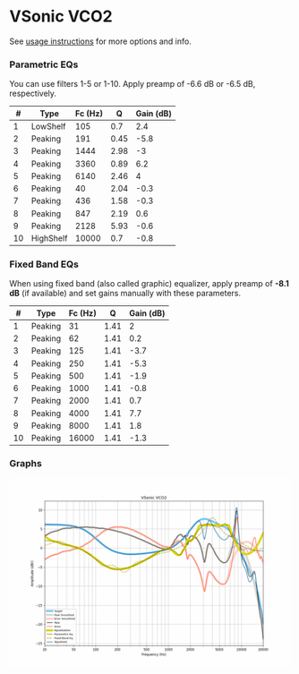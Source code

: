 # VSonic VCO2
See [usage instructions](https://github.com/jaakkopasanen/AutoEq#usage) for more options and info.

### Parametric EQs
You can use filters 1-5 or 1-10. Apply preamp of -6.6 dB or -6.5 dB, respectively.

|   # | Type      |   Fc (Hz) |    Q |   Gain (dB) |
|-----|-----------|-----------|------|-------------|
|   1 | LowShelf  |       105 | 0.7  |         2.4 |
|   2 | Peaking   |       191 | 0.45 |        -5.8 |
|   3 | Peaking   |      1444 | 2.98 |        -3   |
|   4 | Peaking   |      3360 | 0.89 |         6.2 |
|   5 | Peaking   |      6140 | 2.46 |         4   |
|   6 | Peaking   |        40 | 2.04 |        -0.3 |
|   7 | Peaking   |       436 | 1.58 |        -0.3 |
|   8 | Peaking   |       847 | 2.19 |         0.6 |
|   9 | Peaking   |      2128 | 5.93 |        -0.6 |
|  10 | HighShelf |     10000 | 0.7  |        -0.8 |

### Fixed Band EQs
When using fixed band (also called graphic) equalizer, apply preamp of **-8.1 dB** (if available) and set gains manually with these parameters.

|   # | Type    |   Fc (Hz) |    Q |   Gain (dB) |
|-----|---------|-----------|------|-------------|
|   1 | Peaking |        31 | 1.41 |         2   |
|   2 | Peaking |        62 | 1.41 |         0.2 |
|   3 | Peaking |       125 | 1.41 |        -3.7 |
|   4 | Peaking |       250 | 1.41 |        -5.3 |
|   5 | Peaking |       500 | 1.41 |        -1.9 |
|   6 | Peaking |      1000 | 1.41 |        -0.8 |
|   7 | Peaking |      2000 | 1.41 |         0.7 |
|   8 | Peaking |      4000 | 1.41 |         7.7 |
|   9 | Peaking |      8000 | 1.41 |         1.8 |
|  10 | Peaking |     16000 | 1.41 |        -1.3 |

### Graphs
![](./VSonic%20VCO2.png)
